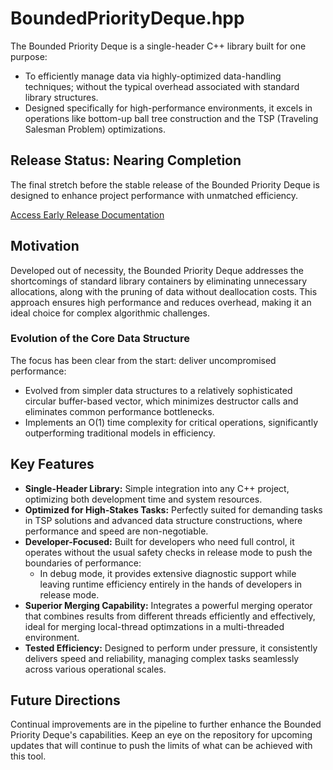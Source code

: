 # BoundedPriorityDeque.hpp

The Bounded Priority Deque is a single-header C++ library built for one purpose:
  * To efficiently manage data via highly-optimized data-handling techniques; without the typical overhead associated with standard library structures.
  * Designed specifically for high-performance environments, it excels in operations like bottom-up ball tree construction and the TSP (Traveling Salesman Problem) optimizations.

## Release Status: Nearing Completion

The final stretch before the stable release of the Bounded Priority Deque is designed to enhance project performance with unmatched efficiency.

[Access Early Release Documentation](https://bounded-priority-deque.cooperhlarson.com)

## Motivation

Developed out of necessity, the Bounded Priority Deque addresses the shortcomings of standard library containers by eliminating unnecessary allocations, along with the pruning of data without deallocation costs. This approach ensures high performance and reduces overhead, making it an ideal choice for complex algorithmic challenges.

### Evolution of the Core Data Structure

The focus has been clear from the start: deliver uncompromised performance:
- Evolved from simpler data structures to a relatively sophisticated circular buffer-based vector, which minimizes destructor calls and eliminates common performance bottlenecks.
- Implements an O(1) time complexity for critical operations, significantly outperforming traditional models in efficiency.

## Key Features

- **Single-Header Library:** Simple integration into any C++ project, optimizing both development time and system resources.
- **Optimized for High-Stakes Tasks:** Perfectly suited for demanding tasks in TSP solutions and advanced data structure constructions, where performance and speed are non-negotiable.
- **Developer-Focused:** Built for developers who need full control, it operates without the usual safety checks in release mode to push the boundaries of performance:
  - In debug mode, it provides extensive diagnostic support while leaving runtime efficiency entirely in the hands of developers in release mode.
- **Superior Merging Capability:** Integrates a powerful merging operator that combines results from different threads efficiently and effectively, ideal for merging local-thread optimzations in a multi-threaded environment.
- **Tested Efficiency:** Designed to perform under pressure, it consistently delivers speed and reliability, managing complex tasks seamlessly across various operational scales.

## Future Directions

Continual improvements are in the pipeline to further enhance the Bounded Priority Deque's capabilities. Keep an eye on the repository for upcoming updates that will continue to push the limits of what can be achieved with this tool.
